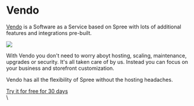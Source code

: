 # Vendo

[Vendo](https://getvendo.com/?utm\_source=spree\_docs) is a Software as a Service based on Spree with lots of additional features and integrations pre-built.&#x20;

![](https://uploads-ssl.webflow.com/6230c485f2c32ea1b0daa438/62386b96518cdcbe111f134a\_OG%20Image%20\(2\).png)

With Vendo you don't need to worry aboyt hosting, scaling, maintenance, upgrades or security.  It's all taken care of by us. Instead you can focus on your business and storefront customization.&#x20;

Vendo has all the flexibility of Spree without the hosting headaches.

[Try it for free for 30 days\
](https://getvendo.com/?utm\_source=spree\_docs)\
